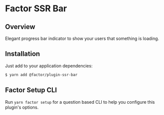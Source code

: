 # Factor SSR Bar

## Overview

Elegant progress bar indicator to show your users that something is loading.

## Installation

Just add to your application dependencies:

```bash
$ yarn add @factor/plugin-ssr-bar
```

## Factor Setup CLI

Run `yarn factor setup` for a question based CLI to help you configure this plugin's options.

